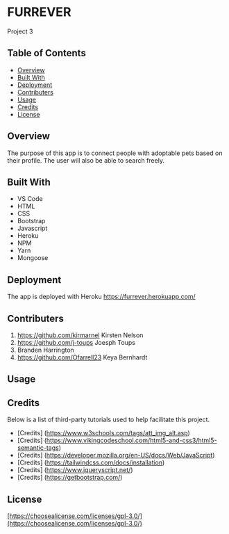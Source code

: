 # FURREVER
Project 3

## Table of Contents

* [Overview](#overview)
* [Built With](#builtwith)
* [Deployment](#deployment)
* [Contributers](#contributers)
* [Usage](#usage)
* [Credits](#credits)
* [License](#license)

## Overview
The purpose of this app is to connect people with adoptable pets based on their profile. The user will also be able to search freely.

## Built With
* VS Code
* HTML
* CSS
* Bootstrap
* Javascript
* Heroku
* NPM
* Yarn
* Mongoose

## Deployment
The app is deployed with Heroku https://furrever.herokuapp.com/

## Contributers
1. https://github.com/kirmarnel Kirsten Nelson
2. https://github.com/j-toups Joesph Toups
3. Branden Harrington
4. https://github.com/Ofarrell23 Keya Bernhardt

## Usage 

## Credits

Below is a list of third-party tutorials used to help facilitate this project. 
* [Credits] (https://www.w3schools.com/tags/att_img_alt.asp)
* [Credits] (https://www.vikingcodeschool.com/html5-and-css3/html5-semantic-tags)
* [Credits] (https://developer.mozilla.org/en-US/docs/Web/JavaScript)
* [Credits] (https://tailwindcss.com/docs/installation)
* [Credits] (https://www.jqueryscript.net/)
* [Credits] (https://getbootstrap.com/)

## License

[https://choosealicense.com/licenses/gpl-3.0/](https://choosealicense.com/licenses/gpl-3.0/) 

